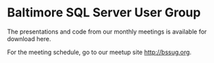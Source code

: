 # Baltimore SQL Server User Group

The presentations and code from our monthly meetings is available for download here.

For the meeting schedule, go to our meetup site http://bssug.org.  
